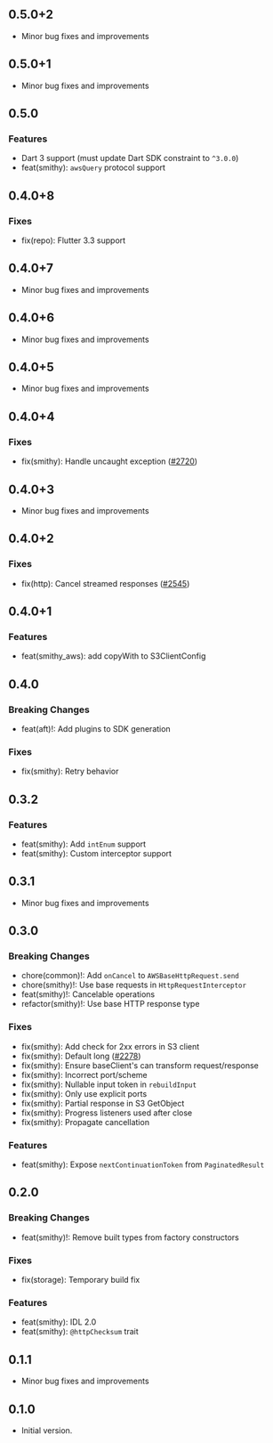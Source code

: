 ## 0.5.0+2

- Minor bug fixes and improvements

## 0.5.0+1

- Minor bug fixes and improvements

## 0.5.0

### Features
- Dart 3 support (must update Dart SDK constraint to `^3.0.0`)
- feat(smithy): `awsQuery` protocol support

## 0.4.0+8

### Fixes
- fix(repo): Flutter 3.3 support

## 0.4.0+7

- Minor bug fixes and improvements

## 0.4.0+6

- Minor bug fixes and improvements

## 0.4.0+5

- Minor bug fixes and improvements

## 0.4.0+4

### Fixes
- fix(smithy): Handle uncaught exception ([#2720](https://github.com/aws-amplify/amplify-flutter/pull/2720))

## 0.4.0+3

- Minor bug fixes and improvements

## 0.4.0+2

### Fixes
- fix(http): Cancel streamed responses ([#2545](https://github.com/aws-amplify/amplify-flutter/pull/2545))

## 0.4.0+1

### Features
- feat(smithy_aws): add copyWith to S3ClientConfig

## 0.4.0

### Breaking Changes
- feat(aft)!: Add plugins to SDK generation

### Fixes
- fix(smithy): Retry behavior

## 0.3.2

### Features
- feat(smithy): Add `intEnum` support
- feat(smithy): Custom interceptor support

## 0.3.1

- Minor bug fixes and improvements

## 0.3.0

### Breaking Changes
- chore(common)!: Add `onCancel` to `AWSBaseHttpRequest.send`
- chore(smithy)!: Use base requests in `HttpRequestInterceptor`
- feat(smithy)!: Cancelable operations
- refactor(smithy)!: Use base HTTP response type

### Fixes
- fix(smithy): Add check for 2xx errors in S3 client
- fix(smithy): Default long ([#2278](https://github.com/aws-amplify/amplify-flutter/pull/2278))
- fix(smithy): Ensure baseClient's can transform request/response
- fix(smithy): Incorrect port/scheme
- fix(smithy): Nullable input token in `rebuildInput`
- fix(smithy): Only use explicit ports
- fix(smithy): Partial response in S3 GetObject
- fix(smithy): Progress listeners used after close
- fix(smithy): Propagate cancellation

### Features
- feat(smithy): Expose `nextContinuationToken` from `PaginatedResult`

## 0.2.0

### Breaking Changes
- feat(smithy)!: Remove built types from factory constructors

### Fixes
- fix(storage): Temporary build fix

### Features
- feat(smithy): IDL 2.0
- feat(smithy): `@httpChecksum` trait

## 0.1.1

- Minor bug fixes and improvements

## 0.1.0

- Initial version.
